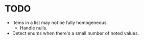 # TODO

- Items in a list may not be fully homogeneous.
  - Handle nulls.
- Detect enums when there's a small number of noted values.
